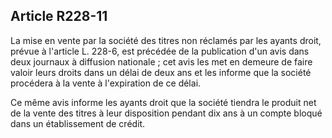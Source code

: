 Article R228-11
----
La mise en vente par la société des titres non réclamés par les ayants droit,
prévue à l'article L. 228-6, est précédée de la publication d'un avis dans deux
journaux à diffusion nationale ; cet avis les met en demeure de faire valoir
leurs droits dans un délai de deux ans et les informe que la société procédera à
la vente à l'expiration de ce délai.

Ce même avis informe les ayants droit que la société tiendra le produit net de
la vente des titres à leur disposition pendant dix ans à un compte bloqué dans
un établissement de crédit.
